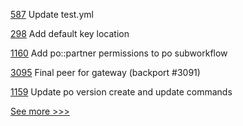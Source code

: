 
[587](https://github.com/hyperledger-labs/solang/pull/587) Update test.yml

[298](https://github.com/hyperledger/transact/pull/298) Add default key location

[1160](https://github.com/hyperledger/grid/pull/1160) Add po::partner permissions to po subworkflow

[3095](https://github.com/hyperledger/fabric/pull/3095) Final peer for gateway (backport #3091)

[1159](https://github.com/hyperledger/grid/pull/1159) Update po version create and update commands


[See more >>>](https://start-here.hyperledger.org/pull-requests)
